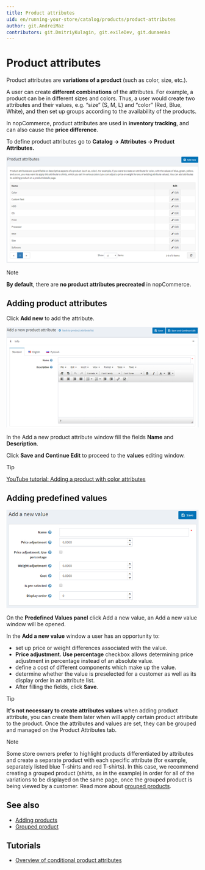 ```yaml
---
title: Product attributes
uid: en/running-your-store/catalog/products/product-attributes
author: git.AndreiMaz
contributors: git.DmitriyKulagin, git.exileDev, git.dunaenko
---
```


# Product attributes

Product attributes are **variations of a product** (such as color, size, etc.).

A user can create **different combinations** of the attributes. For example, a product can be in different sizes and colors. Thus, a user would create two attributes and their values, e.g. “size” (S, M, L) and “color” (Red, Blue, White), and then set up groups according to the availability of the products.

In nopCommerce, product attributes are used in **inventory tracking**, and can also cause the **price difference**.

To define product attributes go to **Catalog → Attributes → Product Attributes.**

![product_attributes](_static/product-attributes/product_attributes.png)

> [!NOTE]
> 
> **By default**, there are **no product attributes precreated** in nopCommerce.

## Adding product attributes

Click **Add new** to add the attribute.

![add_a_new_product_attribute](_static/product-attributes/add_a_new_product_attribute.png)

In the Add a new product attribute window fill the fields **Name** and **Description**.

Click **Save and Continue Edit** to proceed to the **values** editing window.

> [!TIP]
> 
> [YouTube tutorial: Adding a product with color attributes](https://youtu.be/QihipwQ61YU)

## Adding predefined values

![add_a_new_value](_static/product-attributes/add_a_new_value.png)

On the **Predefined Values panel** click Add a new value, an Add a new value window will be opened.

In the **Add a new value** window a user has an opportunity to:

- set up price or weight differences associated with the value.
- **Price adjustment. Use percentage** checkbox allows determining price adjustment in percentage instead of an absolute value.
- define a cost of different components which make up the value.
- determine whether the value is preselected for a customer as well as its display order in an attribute list.
- After filling the fields, click **Save**.

> [!TIP]
> 
> **It's not necessary to create attributes values** when adding product attribute, you can create them later when will apply certain product attribute to the product. Once the attributes and values are set, they can be grouped and managed on the Product Attributes tab.

> [!NOTE]
> 
> Some store owners prefer to highlight products differentiated by attributes and create a separate product with each specific attribute (for example, separately listed blue T-shirts and red T-shirts). In this case, we recommend creating a grouped product (shirts, as in the example) in order for all of the variations to be displayed on the same page, once the grouped product is being viewed by a customer. Read more about [grouped products](xref:en/running-your-store/catalog/products/grouped-products-variants).

## See also

- [Adding products](xref:en/running-your-store/catalog/products/add-product-for-beginners)
- [Grouped product](xref:en/running-your-store/catalog/products/grouped-products-variants)

## Tutorials

- [Overview of conditional product attributes](https://www.youtube.com/watch?v=eIdHVcEdos8&t=55s)
